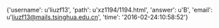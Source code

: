 {'username': u'liuzf13', 'path': u'xz1194/1194.html', 'answer': u'B', 'email': u'liuzf13@mails.tsinghua.edu.cn', 'time': '2016-02-24:10:58:52'}